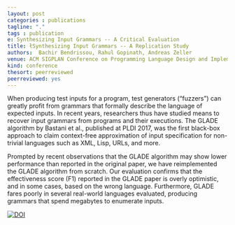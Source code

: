 ```yaml
---
layout: post
categories : publications
tagline: "."
tags : publication
e: Synthesizing Input Grammars -- A Critical Evaluation
title: łSynthesizing Input Grammars -- A Replication Study
authors:  Bachir Bendrissou, Rahul Gopinath, Andreas Zeller
venue: ACM SIGPLAN Conference on Programming Language Design and Implementation (PLDI)
kind: conference
thesort: peerreviewed
peerreviewed: yes
---
```


When producing test inputs for a program, test generators (“fuzzers”) can greatly profit from grammars that formally describe the language of expected inputs. In recent years, researchers thus have studied means to recover input grammars from programs and their executions. The GLADE algorithm by Bastani et al., published at PLDI 2017, was the first black-box approach to claim context-free approximation of input specification for non-trivial languages such as XML, Lisp, URLs, and more.

Prompted by recent observations that the GLADE algorithm may show lower performance than reported in the original paper, we have reimplemented the GLADE algorithm from scratch. Our evaluation confirms that the effectiveness score (F1) reported in the GLADE paper is overly optimistic, and in some cases, based on the wrong language. Furthermore, GLADE fares poorly in several real-world languages evaluated, producing grammars that spend megabytes to enumerate inputs.

[![DOI](https://zenodo.org/badge/DOI/10.5281/zenodo.6409786.svg)](https://doi.org/10.5281/zenodo.6409786)



[<em class="fa fa-book fa-lg" aria-hidden="true"></em>](/resources/pldi2022/bendrissou2022synthesizing.pdf "paper")
[<em class="fa fa-bookmark-o fa-lg" aria-hidden="true"></em>](https://raw.githubusercontent.com/rahulgopinath/rahulgopinath.github.io/master/resources/pldi2022/bendrissou2022synthesizing.bib "reference")
[<em class="fa fa-desktop" aria-hidden="true"></em>]()

